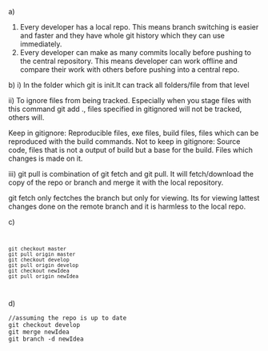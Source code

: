 a) 
<list>
1. Every developer has a local repo. This means branch switching is easier and faster and they have whole git history which they can use immediately. 
2. Every developer can make as many commits locally before pushing to the central repository. This means developer can work offline and compare their work with others before pushing into a central repo.
</list>

b) i) In the folder which git is init.It can track all folders/file from that level

ii) To ignore files from being tracked. Especially when you stage files with this command git add ., files specified in gitignored will not be tracked, others will. 

Keep in gitignore: Reproducible files, exe files, build files, files which can be reproduced with the build commands.
Not to keep in gitignore: Source code, files that is not a output of build but a base for the build. Files which changes is made on it.

iii) git pull is combination of git fetch and git pull. It will fetch/download the copy of the repo or branch and merge it with the local repository.

git fetch only fectches the branch but only for viewing. Its for viewing lattest changes done on the remote branch and it is harmless to the local repo.

c) 
<code>
```git
git checkout master
git pull origin master
git checkout develop
git pull origin develop
git checkout newIdea
git pull origin newIdea
```
</code>

d) 
```git
//assuming the repo is up to date
git checkout develop
git merge newIdea
git branch -d newIdea
```